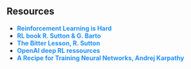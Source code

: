 <h2>Resources</h2>
<ul>
    <li><a href="https://www.alexirpan.com/2018/02/14/rl-hard.html" style="color: #1E90FF; text-decoration: none; font-weight: bold;">Reinforcement Learning is Hard</a></li>
    <li><a href="http://incompleteideas.net/book/RLbook2020trimmed.pdf" style="color: #1E90FF; text-decoration: none; font-weight: bold;">RL book R. Sutton & G. Barto</a></li>
    <li><a href="http://incompleteideas.net/IncIdeas/BitterLesson.html" style="color: #1E90FF; text-decoration: none; font-weight: bold;">The Bitter Lesson, R. Sutton</a></li>
    <li><a href="https://spinningup.openai.com/en/latest/index.html" style="color: #1E90FF; text-decoration: none; font-weight: bold;">OpenAI deep RL ressources</a></li>
    <li><a href="https://karpathy.github.io/2019/04/25/recipe/" style="color: #1E90FF; text-decoration: none; font-weight: bold;">A Recipe for Training Neural Networks, Andrej Karpathy </a></li>
</ul>
 



<!--
**adeotti/adeotti** is a ✨ _special_ ✨ repository because its `README.md` (this file) appears on your GitHub profile.

Here are some ideas to get you started:

- 🔭 I’m currently working on ...
- 🌱 I’m currently learning ...
- 👯 I’m looking to collaborate on ...
- 🤔 I’m looking for help with ...
- 💬 Ask me about ...
- 📫 How to reach me: ...
- 😄 Pronouns: ...
- ⚡ Fun fact: ...
-->
